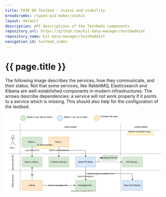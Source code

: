 ```yaml
---
title: FAIR DO Testbed - status and stability
breadcrumbs: /typed-pid-maker/status
layout: default
description: API descriptions of the Testbeds components.
repository_url: https://github.com/kit-data-manager/testbed4inf
repository_name: kit-data-manager/testbed4inf
navigation_id: testbed_index
---
```


# {{ page.title }}

The following image describes the services, how they communicate, and their status. Not that some services, like RabbitMQ, Elasticsearch and Kibana are well-established components in modern infrastructures. The arrows describe dependencies: a service will not work properly if it points to a service which is missing. This should also help for the configuration of the testbed.

![status illustration of all components](status_components.drawio.svg)